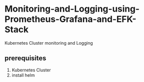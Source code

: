 # Monitoring-and-Logging-using-Prometheus-Grafana-and-EFK-Stack
Kubernetes Cluster monitoring and Logging
## prerequisites 
1. Kubernetes Cluster
2. install helm
   
